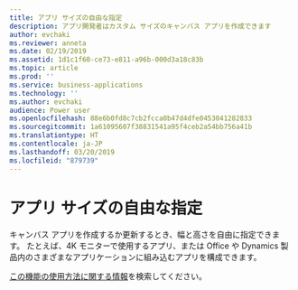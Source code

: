 ```yaml
---
title: アプリ サイズの自由な指定
description: アプリ開発者はカスタム サイズのキャンバス アプリを作成できます
author: evchaki
ms.reviewer: anneta
ms.date: 02/19/2019
ms.assetid: 1d1c1f60-ce73-e811-a96b-000d3a18c83b
ms.topic: article
ms.prod: ''
ms.service: business-applications
ms.technology: ''
ms.author: evchaki
audience: Power user
ms.openlocfilehash: 88e6b0fd8c7cb2fcca0b47d4dfe0453041282833
ms.sourcegitcommit: 1a61095607f38831541a95f4ceb2a54bb756a41b
ms.translationtype: HT
ms.contentlocale: ja-JP
ms.lasthandoff: 03/20/2019
ms.locfileid: "879739"
---
```

# <a name="choose-your-own-size-of-app"></a>アプリ サイズの自由な指定




キャンバス アプリを作成するか更新するとき、幅と高さを自由に指定できます。 たとえば、4K モニターで使用するアプリ、または Office や Dynamics 製品内のさまざまなアプリケーションに組み込むアプリを構成できます。

[この機能の使用方法に関する情報](https://docs.microsoft.com/powerapps/maker/canvas-apps/set-aspect-ratio-portrait-landscape)を検索してください。